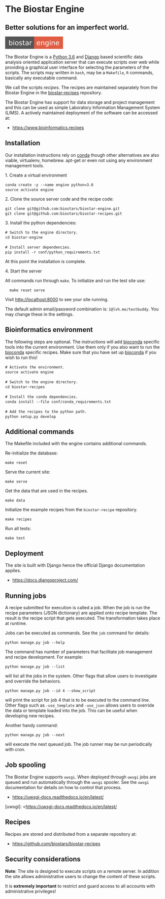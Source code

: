 # The Biostar Engine

## Better solutions for an imperfect world.

![Biostar Engine Badge](biostar/engine/static/images/badge-engine.svg)

[python]: https://www.python.org/
[django]: https://www.djangoproject.com/

The Biostar Engine is a [Python 3.6][python] and [Django][django] based scientific data analysis oriented application server that can execute scripts over web while providing a graphical user interface for selecting the parameters of the scripts. The scripts may written in `bash`, may be a `Makefile`, `R` commands, basically any executable command.

We call the scripts *recipes*. The recipes are maintained separately from the Biostar Engine in the [biostar-recipes][recipes] repository.

[recipes]: https://github.com/biostars/biostar-recipes

The Biostar Engine has support for data storage and project management and this can be used as simple Laboratory Information Management System (LIMS). A actively maintained deployment of the software can be accessed at:

* <https://www.bioinformatics.recipes>

## Installation

Our installation instructions rely on [conda][conda] though other alternatives are also viable, virtualenv, homebrew. apt-get or even not using any environment management tools.

1\. Create a virtual environment

[conda]: https://conda.io/docs/

    conda create -y --name engine python=3.6
    source activate engine
    
2\. Clone the source server code and the recipe code:

    git clone git@github.com:biostars/biostar-engine.git
    git clone git@github.com:biostars/biostar-recipes.git
    
3\. Install the python dependencies:

    # Switch to the engine directory.
    cd biostar-engine
    
    # Install server dependencies.
    pip install -r conf/python_requirements.txt
    
At this point the installation is complete.

4\. Start the server

All commands run through `make`. To initialize and run the test site use:

      make reset serve
   
Visit <http://localhost:8000> to see your site running. 

The default admin email/password combination is: `1@lvh.me/testbuddy`.  You may change these in the settings.

## Bioinformatics environment

The following steps are optional. The instructions will add [bioconda][bioconda] specific tools into the current environment. Use them only if you also want to run the [bioconda][bioconda] specific recipes. Make sure that you have set up [bioconda][bioconda] if you wish to run this!

    # Activate the environment.
    source activate engine
      
    # Switch to the engine directory.
    cd biostar-recipes
    
    # Install the conda dependencies.
    conda install --file conf/conda_requirements.txt

    # Add the recipes to the python path.
    python setup.py develop

[bioconda]: https://bioconda.github.io/

## Additional commands

The Makefile included with the engine contains additional commands.

Re-initialize the database:

    make reset 
 
Serve the current site:

    make serve

Get the data that are used in the recipes.

    make data
            
Initialize the example recipes from the `biostar-recipe` repository.

    make recipes

Run all tests:

    make test

## Deployment

The site is built with Django hence the official Django documentation applies.

* <https://docs.djangoproject.com/>

## Running jobs 

A recipe submitted for execution is called a job. When the job is run the recipe parameters (JSON dictionary) are applied onto recipe template. The result is the recipe script that gets executed. The transformation takes place at runtime.

Jobs can be executed as commands. See the `job` command for details:

    python manage.py job --help
    
The command has number of parameters that facilitate job management and recipe development.
For example:

    python manage.py job --list
    
will list all the jobs in the system. Other flags that allow users to investigate and override the behaviors.

    python manage.py job --id 4 --show_script
    
will print the script for job 4 that is to be executed to the command line. Other flags such as `-use_template` and `-use_json` allows users to override the data or template loaded into the job.
This can be useful when developing new recipes.

Another handy command:

    python manage.py job --next
    
will execute the next queued job. The job runner may be run periodically with cron.

## Job spooling

The Biostar Engine supports `uwsgi`. When deployed through 
`uwsgi` jobs are queued and run automatically through the `uwsgi` spooler. See the `uwsgi` documentation  for details on how to control that process.

* <https://uwsgi-docs.readthedocs.io/en/latest/>

[uwsgi]: <https://uwsgi-docs.readthedocs.io/en/latest/

## Recipes

Recipes are stored and distributed from a separate repository at:

* <https://github.com/biostars/biostar-recipes>

## Security considerations

**Note**: The site is designed to execute scripts on a remote server. In addition the site 
allows administrative users to change the content of these scripts. 

It is **extremely important** to restrict and guard access to all 
accounts with administrative privileges! 
